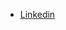<ul>
  <li> <a href = https://www.linkedin.com/in/gustavo-minelli-0ab91423a/> Linkedin </a> </li>
</ul>
